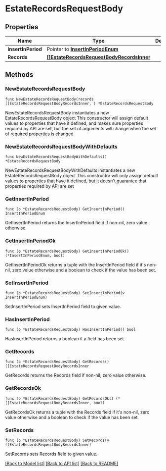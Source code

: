 # EstateRecordsRequestBody

## Properties

Name | Type | Description | Notes
------------ | ------------- | ------------- | -------------
**InsertInPeriod** | Pointer to [**InsertInPeriodEnum**](InsertInPeriodEnum.md) |  | [optional] 
**Records** | [**[]EstateRecordsRequestBodyRecordsInner**](EstateRecordsRequestBodyRecordsInner.md) |  | 

## Methods

### NewEstateRecordsRequestBody

`func NewEstateRecordsRequestBody(records []EstateRecordsRequestBodyRecordsInner, ) *EstateRecordsRequestBody`

NewEstateRecordsRequestBody instantiates a new EstateRecordsRequestBody object
This constructor will assign default values to properties that have it defined,
and makes sure properties required by API are set, but the set of arguments
will change when the set of required properties is changed

### NewEstateRecordsRequestBodyWithDefaults

`func NewEstateRecordsRequestBodyWithDefaults() *EstateRecordsRequestBody`

NewEstateRecordsRequestBodyWithDefaults instantiates a new EstateRecordsRequestBody object
This constructor will only assign default values to properties that have it defined,
but it doesn't guarantee that properties required by API are set

### GetInsertInPeriod

`func (o *EstateRecordsRequestBody) GetInsertInPeriod() InsertInPeriodEnum`

GetInsertInPeriod returns the InsertInPeriod field if non-nil, zero value otherwise.

### GetInsertInPeriodOk

`func (o *EstateRecordsRequestBody) GetInsertInPeriodOk() (*InsertInPeriodEnum, bool)`

GetInsertInPeriodOk returns a tuple with the InsertInPeriod field if it's non-nil, zero value otherwise
and a boolean to check if the value has been set.

### SetInsertInPeriod

`func (o *EstateRecordsRequestBody) SetInsertInPeriod(v InsertInPeriodEnum)`

SetInsertInPeriod sets InsertInPeriod field to given value.

### HasInsertInPeriod

`func (o *EstateRecordsRequestBody) HasInsertInPeriod() bool`

HasInsertInPeriod returns a boolean if a field has been set.

### GetRecords

`func (o *EstateRecordsRequestBody) GetRecords() []EstateRecordsRequestBodyRecordsInner`

GetRecords returns the Records field if non-nil, zero value otherwise.

### GetRecordsOk

`func (o *EstateRecordsRequestBody) GetRecordsOk() (*[]EstateRecordsRequestBodyRecordsInner, bool)`

GetRecordsOk returns a tuple with the Records field if it's non-nil, zero value otherwise
and a boolean to check if the value has been set.

### SetRecords

`func (o *EstateRecordsRequestBody) SetRecords(v []EstateRecordsRequestBodyRecordsInner)`

SetRecords sets Records field to given value.



[[Back to Model list]](../README.md#documentation-for-models) [[Back to API list]](../README.md#documentation-for-api-endpoints) [[Back to README]](../README.md)



